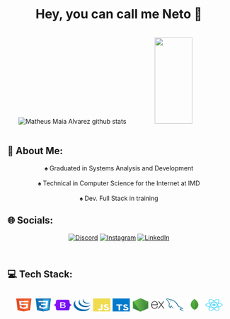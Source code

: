 <div align="center" style="display: inline_block"><br>
  
  <h1> Hey, you can call me Neto 🤟</h1>

<br>
</div>
<div align="center">  
  <img width="49%" height="195px" src="https://github-readme-stats.vercel.app/api?username=EuNetu&show_icons=true&count_private=false&hide_border=true&title_color=5CCDEB&icon_color=5CCDEB&text_color=ffffff&bg_color=0d1117" alt="Matheus Maia Alvarez github stats" /> 
  <img width="41%" height="195px" src="https://github-readme-stats.vercel.app/api/top-langs/?username=EuNetu&layout=compact&hide_border=true&title_color=5CCDEB&text_color=ffffff&bg_color=0d1117&count_private=false" />
  
</div>
<br>
<h2> 🦆 About Me: </h2>
<div  align="center">
  <p>♠️ Graduated in Systems Analysis and Development<br><br>♠️  Technical in Computer Science for the Internet at IMD<br><br>♠️ Dev. Full Stack in training</p>
</div>

## 🌐 Socials:

<div  align="center">
    
  [![Discord](https://img.shields.io/badge/Discord-%237289DA.svg?logo=discord&logoColor=white)](htttps://discord.gg/𝓝𝓮𝓽𝓸#2527) 
  [![Instagram](https://img.shields.io/badge/Instagram-%23E4405F.svg?logo=Instagram&logoColor=white)](https://instagram.com/_eu.neto) 
  [![LinkedIn](https://img.shields.io/badge/LinkedIn-%230077B5.svg?logo=linkedin&logoColor=white)](https://linkedin.com/in/euclides-neto-b467ab19b/) 
      
</div>
<br>

## 💻 Tech Stack:
<div align="center"style="display: inline_block"><br>
  <img align="center" height="30" width="40" src="https://raw.githubusercontent.com/devicons/devicon/master/icons/html5/html5-original.svg">
  <img align="center" height="30" width="40" src="https://raw.githubusercontent.com/devicons/devicon/master/icons/css3/css3-original.svg">
  <img align="center" height="30" width="40" src="https://github.com/devicons/devicon/blob/master/icons/bootstrap/bootstrap-original.svg">
  <img align="center" height="30" width="40" src="https://github.com/devicons/devicon/blob/master/icons/jquery/jquery-original.svg" />
  <img align="center" height="30" width="40" src="https://raw.githubusercontent.com/devicons/devicon/master/icons/javascript/javascript-plain.svg">
  <img align="center" height="30" width="40" src="https://raw.githubusercontent.com/devicons/devicon/master/icons/typescript/typescript-plain.svg">
  <img align="center" height="30" width="40" src="https://github.com/devicons/devicon/blob/master/icons/nodejs/nodejs-original.svg" />
  <img align="center" height="30" src="https://github.com/devicons/devicon/blob/master/icons/express/express-original.svg" />
  <img align="center" height="30" width="40" src="https://github.com/devicons/devicon/blob/master/icons/mysql/mysql-plain.svg" />
  <img align="center" height="30" width="40" src="https://github.com/devicons/devicon/blob/master/icons/mongodb/mongodb-original.svg" />
  <img align="center" height="30" width="40" src="https://raw.githubusercontent.com/devicons/devicon/master/icons/react/react-original.svg">
</div>
<br>
